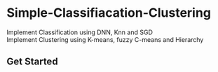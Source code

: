 # Simple-Classifiacation-Clustering
Implement Classification using DNN, Knn and SGD <br>
Implement Clustering using K-means, fuzzy C-means and Hierarchy<br>

## Get Started

